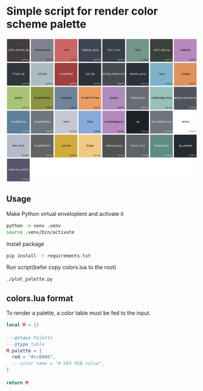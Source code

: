 # Simple script for render color scheme palette

![Sample palette](./color_palette.png)

## Usage

Make Python virtual enveloplent and activate it

```bash
python -m venv .venv
source .venv/bin/activate
```

Install package

```bash
pip install -r requirements.txt
```

Run script(befor copy colors.lua to the root)

```bash
./plot_palette.py
```

## colors.lua format

To render a palette, a color table must be fed to the input.

```lua
local M = {}

---@class Palette
---@type table
M.palette = {
  red = "#cc6666",
  -- color name = "# HEX RGB value",
}

return M
```
